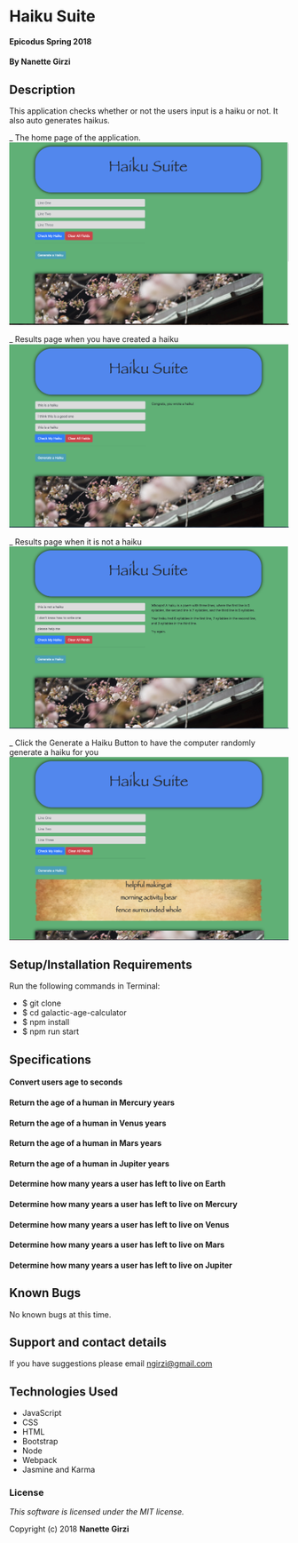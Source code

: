 # Haiku Suite

#### Epicodus Spring 2018

#### By **Nanette Girzi**

## Description

This application checks whether or not the users input is a haiku or not. It also auto generates haikus.

_ The home page of the application.
![Home](src/img/home.png)

_ Results page when you have created a haiku
![Home](src/img/congrats.png)

_ Results page when it is not a haiku
![Home](src/img/whoops.png)

_ Click the Generate a Haiku Button to have the computer randomly generate a haiku for you
![Home](src/img/generate.png)



## Setup/Installation Requirements

Run the following commands in Terminal:

* $ git clone
* $ cd galactic-age-calculator
* $ npm install
* $ npm run start

## Specifications

#### Convert users age to seconds
#### Return the age of a human in Mercury years
#### Return the age of a human in Venus years
#### Return the age of a human in Mars years
#### Return the age of a human in Jupiter years
#### Determine how many years a user has left to live on Earth
#### Determine how many years a user has left to live on Mercury
#### Determine how many years a user has left to live on Venus
#### Determine how many years a user has left to live on Mars
#### Determine how many years a user has left to live on Jupiter

## Known Bugs

No known bugs at this time.

## Support and contact details

If you have suggestions please email ngirzi@gmail.com

## Technologies Used

* JavaScript
* CSS
* HTML
* Bootstrap
* Node
* Webpack
* Jasmine and Karma

### License

*This software is licensed under the MIT license.*

Copyright (c) 2018 **Nanette Girzi**
